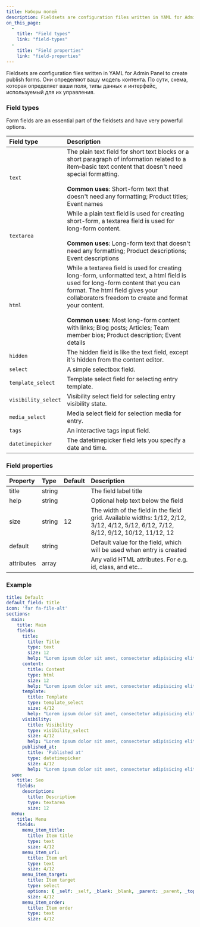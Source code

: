 ```yaml
---
title: Наборы полей
description: Fieldsets are configuration files written in YAML for Admin Panel to create publish forms. They establish your content model. Essentially, a schema that defines your fields, data types, and the interface used to manage them.
on_this_page:
  - 
    title: "Field types"
    link: "field-types"
  - 
    title: "Field properties"
    link: "field-properties"
---
```


Fieldsets are configuration files written in YAML for Admin Panel to create publish forms. Они определяют вашу модель контента. По сути, схема, которая определяет ваши поля, типы данных и интерфейс, используемый для их управления.

### <a name="field-types"></a> Field types

Form fields are an essential part of the fieldsets and have very powerful options.

| Field type          | Description                                                                                                                                                                                                                                                                                                                                                         |
|:------------------- |:------------------------------------------------------------------------------------------------------------------------------------------------------------------------------------------------------------------------------------------------------------------------------------------------------------------------------------------------------------------- |
| `text`              | The plain text field for short text blocks or a short paragraph of information related to a item–basic text content that doesn't need special formatting. <br><br> **Common uses**: Short-form text that doesn't need any formatting; Product titles; Event names                                                                                                   |
| `textarea`          | While a plain text field is used for creating short-form, a textarea field is used for long-form content. <br><br> **Common uses**: Long-form text that doesn't need any formatting; Product descriptions; Event descriptions                                                                                                                                       |
| `html`              | While a textarea field is used for creating long-form, unformatted text, a html field is used for long-form content that you can format. The html field gives your collaborators freedom to create and format your content. <br><br> **Common uses**: Most long-form content with links; Blog posts; Articles; Team member bios; Product description; Event details |
| `hidden`            | The hidden field is like the text field, except it's hidden from the content editor.                                                                                                                                                                                                                                                                                |
| `select`            | A simple selectbox field.                                                                                                                                                                                                                                                                                                                                           |
| `template_select`   | Template select field for selecting entry template.                                                                                                                                                                                                                                                                                                                 |
| `visibility_select` | Visibility select field for selecting entry visibility state.                                                                                                                                                                                                                                                                                                       |
| `media_select`      | Media select field for selection media for entry.                                                                                                                                                                                                                                                                                                                   |
| `tags`              | An interactive tags input field.                                                                                                                                                                                                                                                                                                                                    |
| `datetimepicker`    | The datetimepicker field lets you specify a date and time.                                                                                                                                                                                                                                                                                                          |


### <a name="field-properties"></a> Field properties

| Property   | Type   | Default | Description                                                                                                                        |
|:---------- |:------ |:------- |:---------------------------------------------------------------------------------------------------------------------------------- |
| title      | string |         | The field label title                                                                                                              |
| help       | string |         | Optional help text below the field                                                                                                 |
| size       | string | 12      | The width of the field in the field grid. Available widths: 1/12, 2/12, 3/12, 4/12, 5/12, 6/12, 7/12, 8/12, 9/12, 10/12, 11/12, 12 |
| default    | string |         | Default value for the field, which will be used when entry is created                                                              |
| attributes | array  |         | Any valid HTML attributes. For e.g. id, class, and etc...                                                                          |

### Example

```yaml
title: Default
default_field: title
icon: 'far fa-file-alt'
sections:
  main:
    title: Main
    fields:
      title:
        title: Title
        type: text
        size: 12
        help: "Lorem ipsum dolor sit amet, consectetur adipisicing elit"
      content:
        title: Content
        type: html
        size: 12
        help: "Lorem ipsum dolor sit amet, consectetur adipisicing elit"
      template:
        title: Template
        type: template_select
        size: 4/12
        help: "Lorem ipsum dolor sit amet, consectetur adipisicing elit"
      visibility:
        title: Visibility
        type: visibility_select
        size: 4/12
        help: "Lorem ipsum dolor sit amet, consectetur adipisicing elit"
      published_at:
        title: 'Published at'
        type: datetimepicker
        size: 4/12
        help: "Lorem ipsum dolor sit amet, consectetur adipisicing elit"
  seo:
    title: Seo
    fields:
      description:
        title: Description
        type: textarea
        size: 12
  menu:
    title: Menu
    fields:
      menu_item_title:
        title: Item title
        type: text
        size: 4/12
      menu_item_url:
        title: Item url
        type: text
        size: 4/12
      menu_item_target:
        title: Item target
        type: select
        options: { _self: _self, _blank: _blank, _parent: _parent, _top: _top }
        size: 4/12
      menu_item_order:
        title: Item order
        type: text
        size: 4/12
```

